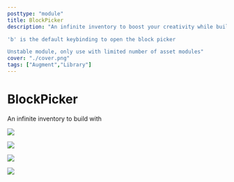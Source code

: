 ```yaml
---
posttype: "module" 
title: BlockPicker
description: "An infinite inventory to boost your creativity while building.

'b' is the default keybinding to open the block picker

Unstable module, only use with limited number of asset modules"
cover: "./cover.png"
tags: ["Augment","Library"]
---
```

BlockPicker
===========

An infinite inventory to build with

![](/images/sample.png)

![](/images/sample2.png)

![](/images/sample3.png)

![](/images/sample4.png)